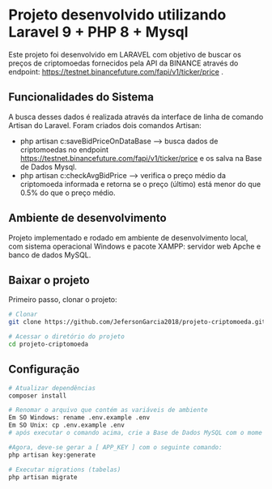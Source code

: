 # Projeto desenvolvido utilizando Laravel 9 + PHP 8 + Mysql

Este projeto foi desenvolvido em LARAVEL com objetivo de buscar os preços de criptomoedas fornecidos pela API da BINANCE através do endpoint: https://testnet.binancefuture.com/fapi/v1/ticker/price .
## Funcionalidades do Sistema
A busca desses dados é realizada através da interface de linha de comando Artisan do Laravel.
Foram criados dois comandos Artisan:
- php artisan c:saveBidPriceOnDataBase --> busca dados de criptomoedas no endpoint https://testnet.binancefuture.com/fapi/v1/ticker/price e os salva na Base de Dados Mysql.
- php artisan c:checkAvgBidPrice --> verifica o preço médio da criptomoeda informada e retorna se o preço (último) está menor do que 0.5% do que o preço médio.

## Ambiente de desenvolvimento
Projeto implementado e rodado em ambiente de desenvolvimento local, com sistema operacional Windows e pacote XAMPP: servidor web Apche e banco de dados MySQL.

## Baixar o projeto
Primeiro passo, clonar o projeto:
``` bash
# Clonar
git clone https://github.com/JefersonGarcia2018/projeto-criptomoeda.git

# Acessar o diretório do projeto
cd projeto-criptomoeda
```

## Configuração
``` bash
# Atualizar dependências
composer install

# Renomar o arquivo que contém as variáveis de ambiente
Em SO Windows: rename .env.example .env
Em SO Unix: cp .env.example .env
# após executar o comando acima, crie a Base de Dados MySQL com o mome que você preferir, e atribua este nome a váriável BD_DATABASE que está contida no arquivo .env

#Agora, deve-se gerar a [ APP_KEY ] com o seguinte comando:
php artisan key:generate

# Executar migrations (tabelas)
php artisan migrate
```
